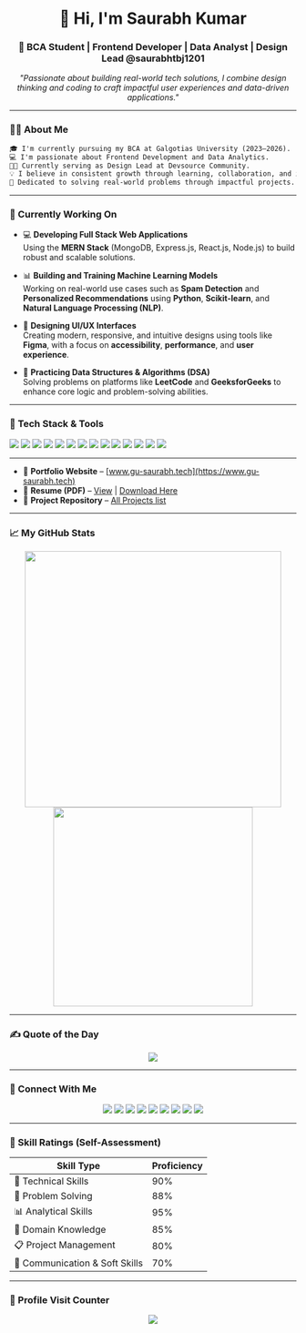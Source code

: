 <h1 align="center">👋 Hi, I'm Saurabh Kumar</h1>
<h3 align="center">🚀 BCA Student | Frontend Developer | Data Analyst | Design Lead @saurabhtbj1201 </h3>

<p align="center">
  <i>"Passionate about building real-world tech solutions, I combine design thinking and coding to craft impactful user experiences and data-driven applications."</i>
</p>

---

### 🧑‍💻 About Me

```html
🎓 I'm currently pursuing my BCA at Galgotias University (2023–2026).  
💻 I'm passionate about Frontend Development and Data Analytics.  
👨‍💼 Currently serving as Design Lead at Devsource Community.  
💡 I believe in consistent growth through learning, collaboration, and innovation.  
🎯 Dedicated to solving real-world problems through impactful projects.
```

---

### 🚧 Currently Working On

- 💻 **Developing Full Stack Web Applications**  
  Using the **MERN Stack** (MongoDB, Express.js, React.js, Node.js) to build robust and scalable solutions.

- 📊 **Building and Training Machine Learning Models**  
  Working on real-world use cases such as **Spam Detection** and **Personalized Recommendations** using **Python**, **Scikit-learn**, and **Natural Language Processing (NLP)**.

- 🎨 **Designing UI/UX Interfaces**  
  Creating modern, responsive, and intuitive designs using tools like **Figma**, with a focus on **accessibility**, **performance**, and **user experience**.

- 🧠 **Practicing Data Structures & Algorithms (DSA)**  
  Solving problems on platforms like **LeetCode** and **GeeksforGeeks** to enhance core logic and problem-solving abilities.

---

### 🧰 Tech Stack & Tools

<p>
  <img src="https://img.shields.io/badge/java-%23ED8B00.svg?style=flat&logo=openjdk&logoColor=white"/>
  <img src="https://img.shields.io/badge/javascript-%23323330.svg?style=flat&logo=javascript&logoColor=%23F7DF1E"/>
  <img src="https://img.shields.io/badge/python-3670A0?style=flat&logo=python&logoColor=ffdd54"/>
  <img src="https://img.shields.io/badge/react-%2320232a.svg?style=flat&logo=react&logoColor=%2361DAFB"/>
  <img src="https://img.shields.io/badge/node.js-6DA55F?style=flat&logo=node.js&logoColor=white"/>
  <img src="https://img.shields.io/badge/mysql-4479A1.svg?style=flat&logo=mysql&logoColor=white"/>
  <img src="https://img.shields.io/badge/mongodb-%2347A248.svg?style=flat&logo=mongodb&logoColor=white"/>
  <img src="https://img.shields.io/badge/git-%23F05033.svg?style=flat&logo=git&logoColor=white"/>
  <img src="https://img.shields.io/badge/github-%23121011.svg?style=flat&logo=github&logoColor=white"/>
  <img src="https://img.shields.io/badge/pandas-%23150458.svg?style=flat&logo=pandas&logoColor=white"/>
  <img src="https://img.shields.io/badge/figma-%23F24E1E.svg?style=flat&logo=figma&logoColor=white"/>
  <img src="https://img.shields.io/badge/c++-%2300599C.svg?style=flat&logo=c%2B%2B&logoColor=white"/>
  <img src="https://img.shields.io/badge/aws-%23FF9900.svg?style=flat&logo=amazon-aws&logoColor=white"/>
  <img src="https://img.shields.io/badge/oracle-F80000?style=flat&logo=oracle&logoColor=white"/>
</p>

---
- 🧾 **Portfolio Website** – [www.gu-saurabh.tech](https://www.gu-saurabh.tech)  
- 📄 **Resume (PDF)** – [View](https://www.gu-saurabh.tech/assets/Documents/Resume.pdf)  |  [Download Here](https://www.gu-saurabh.tech/assets/Documents/Resume.pdf)  
- 📁 **Project Repository** – [All Projects list](https://github.com/Saurabhtbj1201/projects)

---

### 📈 My GitHub Stats

<p align="center">
  <img src="https://github-readme-stats.vercel.app/api?username=Saurabhtbj1201&show_icons=true&theme=radical" width="450"/>
  <img src="https://github-readme-stats.vercel.app/api/top-langs/?username=Saurabhtbj1201&layout=compact&theme=radical" width="350"/>
</p>

---

### ✍️ Quote of the Day

<p align="center">
  <img src="https://quotes-github-readme.vercel.app/api?type=horizontal&theme=radical" />
</p>

---

### 🔗 Connect With Me

<p align="center">
  <a href="https://www.linkedin.com/in/Saurabhtbj1201/"><img src="https://img.shields.io/badge/LinkedIn-%230077B5.svg?logo=linkedin&logoColor=white"/></a>
  <a href="https://x.com/saurabhtbj1201"><img src="https://img.shields.io/badge/Twitter-%231DA1F2.svg?logo=Twitter&logoColor=white"/></a>
  <a href="https://www.instagram.com/saurabhtbj1201"><img src="https://img.shields.io/badge/Instagram-%23E4405F.svg?logo=Instagram&logoColor=white"/></a>
  <a href="https://www.facebook.com/Saurabhtbj1201"><img src="https://img.shields.io/badge/Facebook-%231877F2.svg?logo=Facebook&logoColor=white"/></a>
  <a href="https://www.quora.com/profile/Saurabh-Kumar-17241"><img src="https://img.shields.io/badge/Quora-%23B92B27.svg?logo=Quora&logoColor=white"/></a>
  <a href="https://saurabh-12.blogspot.com/"><img src="https://img.shields.io/badge/Blogger-%23FF5722.svg?logo=Blogger&logoColor=white"/></a>
  <a href="https://saurabh1201.medium.com/"><img src="https://img.shields.io/badge/Medium-%2312100E.svg?logo=Medium&logoColor=white"/></a>
  <a href="https://www.gu-saurabh.tech"><img src="https://img.shields.io/badge/Portfolio-%2300C4CC.svg?logo=Google-Chrome&logoColor=white"/></a>
  <a href="https://wa.me/919798024301"><img src="https://img.shields.io/badge/WhatsApp-25D366?style=flat&logo=whatsapp&logoColor=white"/></a>
</p>

---

### 🧠 Skill Ratings (Self-Assessment)

| Skill Type            | Proficiency |
|-----------------------|-------------|
| 🔧 Technical Skills    | 90%         |
| 🧩 Problem Solving     | 88%         |
| 📊 Analytical Skills   | 95%         |
| 🧠 Domain Knowledge    | 85%         |
| 📋 Project Management  | 80%         |
| 💬 Communication & Soft Skills | 70% |

---

### 🔢 Profile Visit Counter

<p align="center">
  <a href="https://visitcount.itsvg.in">
    <img src="https://visitcount.itsvg.in/api?id=Saurabhtbj1201&label=Profile%20Views&color=6&icon=0&pretty=true" />
  </a>
</p>
